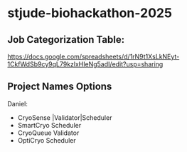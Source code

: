 # stjude-biohackathon-2025


## Job Categorization Table:

https://docs.google.com/spreadsheets/d/1rN9t1XsLkNEyt-1CkfWdSb9cy9qL79kzlxHIeNg5adI/edit?usp=sharing

## Project Names Options

Daniel: 
- CryoSense |Validator|Scheduler
- SmartCryo Scheduler
- CryoQueue Validator
- OptiCryo Scheduler
